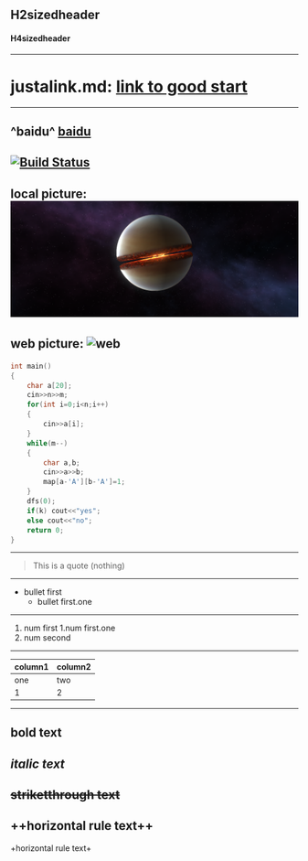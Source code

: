 ## H2sizedheader
#### H4sizedheader
--------------------------------
justalink.md:
[link to good start](https://github.com/shaozl-2118/newrepo/blob/main/justalink.md)
=======================
--------------------------------
^baidu^
[baidu](https://baidu.com)
--------------------------------
[![Build Status](https://travis-ci.org/joemccann/dillinger.svg?branch=master)](https://travis-ci.org/joemccann/dillinger)
--------------------------------
local picture:
![local](https://github.com/shaozl-2118/newrepo/blob/main/killstar.png)
--------------------------------
web picture:
![web](https://cldup.com/dTxpPi9lDf.thumb.png)
--------------------------------
```cpp
int main()
{
	char a[20];
	cin>>n>>m;
	for(int i=0;i<n;i++)
	{
		cin>>a[i];
	}
	while(m--)
	{
		char a,b;
		cin>>a>>b;
		map[a-'A'][b-'A']=1;
	}
	dfs(0);
	if(k) cout<<"yes";
	else cout<<"no";
	return 0;
}
```
--------------------------------
> This is a quote (nothing)
--------------------------------
- bullet first
    - bullet first.one
--------------------------------
1. num first
    1.num first.one
2. num second
--------------------------------
| column1 | column2 |
|--------|--------|
|  one   |  two   |
|  1   |  2   |
--------------------------------
**bold text**
--------------------------------
*italic text*
--------------------------------
~~striketthrough text~~
--------------------------------
++horizontal rule text++
--------------------------------
+horizontal rule text+


